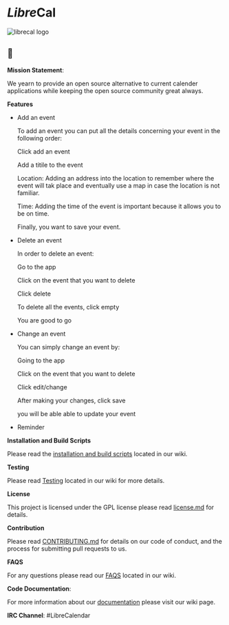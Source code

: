 # *Libre*Cal
![librecal logo](https://user-images.githubusercontent.com/27735912/39158169-1af9821e-4724-11e8-9865-1e38b6020b98.png)
## &#x1F535; 



**Mission Statement**:

We yearn to provide an open source alternative to current calender applications while keeping the open source community great always.

**Features**

- Add an event

   To add an event you can put all the details concerning your event in the following order: 
   
   Click add an event
   
   Add a titile to the event 
   
   Location: Adding an address into the location to remember where the event will tak place and eventually use a map in case  the location is not familiar.
   
   Time: Adding the time of the event is important because it allows you to be on time.
   
   Finally, you want to save your event.
   
- Delete an event

   In order to delete an event:

   Go to the app

   Click on the event that you want to delete

   Click delete

   To delete all the events, click empty

   You are good to go

 - Change an event
 
   You can simply change an event by:

   Going to the app 

   Click on the event that you want to delete

   Click edit/change

   After making your changes, click save

   you will be able able to update your event
   
- Reminder


**Installation and Build Scripts**

Please read the [installation and build scripts](https://github.com/qariane/Libre-Cal/wiki/Installation-and-Build-Scripts) located in our wiki.


**Testing**


Please read [Testing](https://github.com/qariane/Libre-Cal/wiki/TESTING) located in our wiki for more details.


**License**

This project is licensed under the GPL license  please read [license.md](https://github.com/qariane/Libre-Cal/blob/master/LICENSE.md)  for details.


**Contribution**

Please read [CONTRIBUTING.md](https://github.com/qariane/Libre-Cal/blob/master/contribution.md) for details on our code of conduct, and the process for submitting pull requests to us.


**FAQS**

For any questions please read our [FAQS](https://github.com/qariane/Libre-Cal/wiki/FAQS) located in our wiki.


**Code Documentation**:

For more information about our [documentation](https://github.com/qariane/Libre-Cal/wiki/DOCUMENTATION) please visit our wiki page.


**IRC Channel**: #LibreCalendar 







